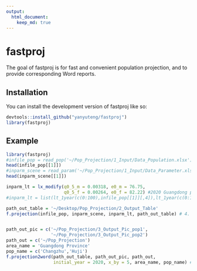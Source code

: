 ```yaml
---
output: 
  html_document:
    keep_md: true
---
```


# fastproj

The goal of fastproj is for fast and convenient population projection, and to provide corresponding Word reports.

## Installation

You can install the development version of fastproj like so:

``` r
devtools::install_github("yanyuteng/fastproj")
library(fastproj)
```

## Example

``` r
library(fastproj)
#infile_pop = read_pop('~/Pop_Projection/1_Input/Data_Population.xlsx') # 1. input the baseline population
head(infile_pop[[1]])
#inparm_scene = read_param('~/Pop_Projection/1_Input/Data_Parameter.xlsx') # 2. input the parameters of different scenes
head(inparm_scene[[1]])

inparm_lt = lx_modify(q0_5_m = 0.00318, e0_m = 76.75,
                      q0_5_f = 0.00264, e0_f = 82.22) #2020 Guangdong province, ##  3. Modified by Wilmoth Method from 'DemoTools'
#inparm_lt = list(lt_1year(c(0:100),infile_pop[[1]][,4]),lt_1year(c(0:100),infile_pop[[1]][,5]))

path_out_table = '~/Desktop/Pop_Projection/2_Output_Table'
f.projection(infile_pop, inparm_scene, inparm_lt, path_out_table) # 4. Projection


path_out_pic = c('~/Pop_Projection/3_Output_Pic_pop1',
                 '~/Pop_Projection/3_Output_Pic_pop2')
path_out = c('~/Pop_Projection')
area_name = 'Guangdong Province'
pop_name = c('Changzhu','Huji')
f.projection2word(path_out_table, path_out_pic, path_out,
                  initial_year = 2020, x_by = 5, area_name, pop_name) # 5. Write the Output
```
